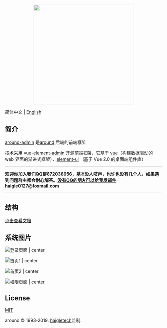 <p align="center">
  <img width="320" src="http://haigle.gitee.io/static_resources/around/image/title.png">
</p>


简体中文 | [English](./README_en_US.md)

## 简介

[around-admin](https://gitee.com/haigle/around-admin) 
是[around](https://gitee.com/haigle/around) 后端的前端框架

技术采用 [vue-element-admin](https://panjiachen.gitee.io/vue-element-admin-site/zh) 开源前端框架，它基于 [vue](https://cn.vuejs.org)（构建数据驱动的 web 界面的渐进式框架），[element-ui](https://element.eleme.cn) （基于 Vue 2.0 的桌面端组件库）

***

**欢迎你加入我们QQ群672036656，基本没人吱声，也许也没有几个人，如果遇到问题群主都会耐心解答。没有QQ的朋友可以给我发邮件haigle0127@foxmail.com**

***

## 结构

[点击查看文档](https://panjiachen.github.io/vue-element-admin-site/zh/guide/)

## 系统图片

![登录页面 | center](https://haigle.gitee.io/static_resources/around/image/登录页面.jpg)

![首页1 | center](https://haigle.gitee.io/static_resources/around/image/首页1.jpg)

![首页2 | center](https://haigle.gitee.io/static_resources/around/image/首页2.jpg)

![权限页面 | center](https://haigle.gitee.io/static_resources/around/image/权限页面.jpg)

## License

[MIT](https://gitee.com/haigle/around-admin/blob/master/LICENSE)

around © 1993-2019.  [haigletech](www.haigle.cn)监制.
